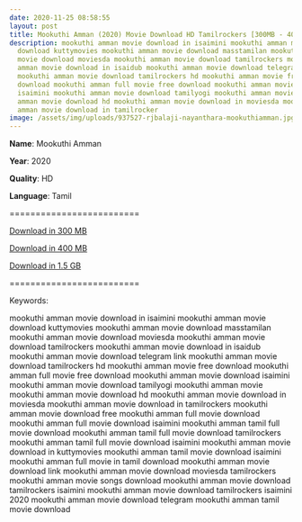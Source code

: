 ```yaml
---
date: 2020-11-25 08:58:55
layout: post
title: Mookuthi Amman (2020) Movie Download HD Tamilrockers [300MB - 400MB - 1.5GB]
description: mookuthi amman movie download in isaimini mookuthi amman movie
  download kuttymovies mookuthi amman movie download masstamilan mookuthi amman
  movie download moviesda mookuthi amman movie download tamilrockers mookuthi
  amman movie download in isaidub mookuthi amman movie download telegram link
  mookuthi amman movie download tamilrockers hd mookuthi amman movie free
  download mookuthi amman full movie free download mookuthi amman movie download
  isaimini mookuthi amman movie download tamilyogi mookuthi amman movie mookuthi
  amman movie download hd mookuthi amman movie download in moviesda mookuthi
  amman movie download in tamilrocker
image: /assets/img/uploads/937527-rjbalaji-nayanthara-mookuthiamman.jpg
---
```

**Name**: Mookuthi Amman

**Year**: 2020

**Quality**: HD

**Language**: Tamil

\=========================

[Download in 300 MB](https://drive.unblocked.workers.dev/Mookuthi%2520Amman/www.isaiminiweb.online-%2520DHIRA%2520(2020)%2520HDRip%2520-%2520x264%2520-%2520%5BTamil%2520%2B%2520Telugu%5D%2520-%2520250MB%2520-%2520ESub%2520(Tentrockers).mkv?rootId=0AJtZkTkXLBuYUk9PVA)

[Download in 400 MB](https://drive.unblocked.workers.dev/Mookuthi%2520Amman/www.isaiminiweb.online%2520MOOKUTHI%2520AMMAN%2520%2520(2020)%2520Tamil%2520(Org%2520Vers)%2520HDRip%2520-%2520400MB%2520-%2520x264%2520-%2520MP3%2520%5B%2520Telegram%3A%2520%40isaiminidownload%2520%5D%2520-%2520ESub.mkv?rootId=0AJtZkTkXLBuYUk9PVA)

[Download in 1.5 GB](https://drive.unblocked.workers.dev/Mookuthi%2520Amman/www.isaiminiweb.online%2520-%2520MOOKUTHI%2520AMMAN%2520(2020)%2520Tamil%2520(Org%2520Vers)%2520%2520HDRip%2520-%2520720p%2520-%2520x264%2520-%2520(DD%2B5.1%2520-%2520192Kbps)%2520-%25201.4GB%2520-%2520ESub%2520%5BTelegram%2520%40isaiminidownload%2520%5D.mkv?rootId=0AJtZkTkXLBuYUk9PVA)

[](https://drive.unblocked.workers.dev/Mookuthi%2520Amman/www.isaiminiweb.online%2520-%2520MOOKUTHI%2520AMMAN%2520(2020)%2520Tamil%2520(Org%2520Vers)%2520%2520HDRip%2520-%2520720p%2520-%2520x264%2520-%2520(DD%2B5.1%2520-%2520192Kbps)%2520-%25201.4GB%2520-%2520ESub%2520%5BTelegram%2520%40isaiminidownload%2520%5D.mkv?rootId=0AJtZkTkXLBuYUk9PVA)=========================

Keywords:

mookuthi amman movie download in isaimini
mookuthi amman movie download kuttymovies
mookuthi amman movie download masstamilan
mookuthi amman movie download moviesda
mookuthi amman movie download tamilrockers
mookuthi amman movie download in isaidub
mookuthi amman movie download telegram link
mookuthi amman movie download tamilrockers hd
mookuthi amman movie free download
mookuthi amman full movie free download
mookuthi amman movie download isaimini
mookuthi amman movie download tamilyogi
mookuthi amman movie
mookuthi amman movie download hd
mookuthi amman movie download in moviesda
mookuthi amman movie download in tamilrockers
mookuthi amman movie download free
mookuthi amman full movie download
mookuthi amman full movie download isaimini
mookuthi amman tamil full movie download
mookuthi amman tamil full movie download tamilrockers
mookuthi amman tamil full movie download isaimini
mookuthi amman movie download in kuttymovies
mookuthi amman tamil movie download isaimini
mookuthi amman full movie in tamil download
mookuthi amman movie download link
mookuthi amman movie download moviesda tamilrockers
mookuthi amman movie songs download
mookuthi amman movie download tamilrockers isaimini
mookuthi amman movie download tamilrockers isaimini 2020
mookuthi amman movie download telegram
mookuthi amman tamil movie download